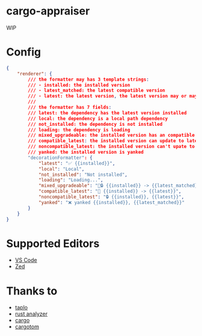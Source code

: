 # cargo-appraiser

WIP

# Config

```json
{
    "renderer": {
        /// the formatter may has 3 template strings:
        /// - installed: the installed version
        /// - latest_matched: the latest compatible version
        /// - latest: the latest version, the latest version may or may not be compatilbe with the version requirement
        ///
        /// the formatter has 7 fields:
        /// latest: the dependency has the latest version installed
        /// local: the dependency is a local path dependency
        /// not_installed: the dependency is not installed
        /// loading: the dependency is loading
        /// mixed_upgradeable: the installed version has an compatible upgrade, and the latest version is not compatible with the current version requirement
        /// compatible_latest: the installed version can update to latest version
        /// noncompatible_latest: the installed version can't upate to latest version
        /// yanked: the installed version is yanked
        "decorationFormatter": {
            "latest": "✅ {{installed}}",
            "local": "Local",
            "not_installed": "Not installed",
            "loading": "Loading...",
            "mixed_upgradeable": "🚀🔒 {{installed}} -> {{latest_matched}},  {{latest}}",
            "compatible_latest": "🚀 {{installed}} -> {{latest}}",
            "noncompatible_latest": "🔒 {{installed}}, {{latest}}",
            "yanked": "❌ yanked {{installed}}, {{latest_matched}}"
        }
    }
}
```

# Supported Editors

- [VS Code](https://marketplace.visualstudio.com/items?itemName=washan.cargo-appraiser)
- [Zed](https://github.com/washanhanzi/zed-cargo-appraiser)

# Thanks to

- [taplo](https://github.com/tamasfe/taplo)
- [rust analyzer](https://github.com/rust-lang/rust-analyzer)
- [cargo](https://github.com/rust-lang/cargo)
- [cargotom](https://github.com/frederik-uni/cargotom)

